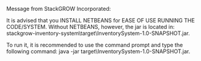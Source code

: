 Message from StackGROW Incorporated:

It is advised that you INSTALL NETBEANS for EASE OF USE RUNNING THE CODE/SYSTEM. Without NETBEANS, however, the jar is located in: stackgrow-inventory-system\target\InventorySystem-1.0-SNAPSHOT.jar.

To run it, it is recommended to use the command prompt and type the following command: java -jar target\InventorySystem-1.0-SNAPSHOT.jar.
